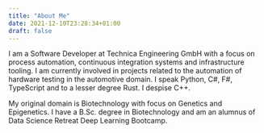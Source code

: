 ```yaml
---
title: "About Me"
date: 2021-12-10T23:28:34+01:00
draft: false
---
```


I am a Software Developer at Technica Engineering GmbH with a focus on process automation, continuous integration systems and infrastructure tooling. I am currently involved in projects related to the automation of hardware testing in the automotive domain. I speak Python, C#, F#, TypeScript and to a lesser degree Rust. I despise C++.

My original domain is Biotechnology with focus on Genetics and Epigenetics. I have a B.Sc. degree in Biotechnology and am an alumnus of Data Science Retreat Deep Learning Bootcamp.

